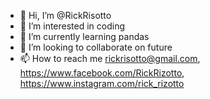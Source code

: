- 👋 Hi, I’m @RickRisotto
- 👀 I’m interested in coding 
- 🌱 I’m currently learning pandas 
- 💞️ I’m looking to collaborate on future
- 📫 How to reach me rickrisotto@gmail.com, https://www.facebook.com/RickRizotto, https://www.instagram.com/rick_rizotto

<!---
RickRisotto/RickRisotto is a ✨ special ✨ repository because its `README.md` (this file) appears on your GitHub profile.
You can click the Preview link to take a look at your changes.
--->
